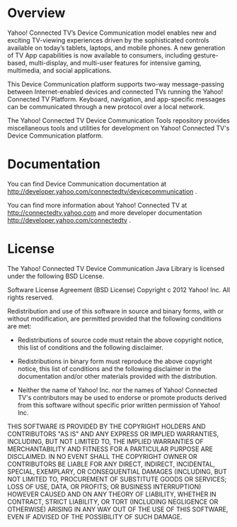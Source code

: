 # Overview
Yahoo! Connected TV’s Device Communication model enables new and exciting TV-viewing experiences driven by the sophisticated controls available on today’s tablets, laptops, and mobile phones. A new generation of TV App capabilities is now available to consumers, including gesture-based, multi-display, and multi-user features for intensive gaming, multimedia, and social applications. 

This Device Communication platform supports two-way message-passing between Internet-enabled devices and connected TVs running the Yahoo! Connected TV Platform. Keyboard, navigation, and app-specific messages can be communicated through a new protocol over a local network. 

The Yahoo! Connected TV Device Communication Tools repository provides miscellaneous tools and utilities for development on Yahoo! Connected TV's Device Communication platform.

# Documentation
You can find Device Communication documentation at http://developer.yahoo.com/connectedtv/devicecommunication .

You can find more information about Yahoo! Connected TV at http://connectedtv.yahoo.com and more developer documentation http://developer.yahoo.com/connectedtv .

# License
The Yahoo! Connected TV Device Communication Java Library is licensed under the following BSD License.

Software License Agreement (BSD License)
Copyright c 2012 Yahoo! Inc. All rights reserved.

Redistribution and use of this software in source and binary forms, with or without modification, are permitted provided that the following conditions are met:

* Redistributions of source code must retain the above copyright notice, this list of conditions and the following disclaimer.

* Redistributions in binary form must reproduce the above copyright notice, this list of conditions and the following disclaimer in the documentation and/or other materials provided with the distribution.

* Neither the name of Yahoo! Inc. nor the names of Yahoo! Connected TV's contributors may be used to endorse or promote products derived from this software without specific prior written permission of Yahoo! Inc.

THIS SOFTWARE IS PROVIDED BY THE COPYRIGHT HOLDERS AND CONTRIBUTORS "AS IS" AND ANY EXPRESS OR IMPLIED WARRANTIES, INCLUDING, BUT NOT LIMITED TO, THE IMPLIED WARRANTIES OF MERCHANTABILITY AND FITNESS FOR A PARTICULAR PURPOSE ARE DISCLAIMED. IN NO EVENT SHALL THE COPYRIGHT OWNER OR CONTRIBUTORS BE LIABLE FOR ANY DIRECT, INDIRECT, INCIDENTAL, SPECIAL, EXEMPLARY, OR CONSEQUENTIAL DAMAGES (INCLUDING, BUT NOT LIMITED TO, PROCUREMENT OF SUBSTITUTE GOODS OR SERVICES; LOSS OF USE, DATA, OR PROFITS; OR BUSINESS INTERRUPTION) HOWEVER CAUSED AND ON ANY THEORY OF LIABILITY, WHETHER IN CONTRACT, STRICT LIABILITY, OR TORT (INCLUDING NEGLIGENCE OR OTHERWISE) ARISING IN ANY WAY OUT OF THE USE OF THIS SOFTWARE, EVEN IF ADVISED OF THE POSSIBILITY OF SUCH DAMAGE. 